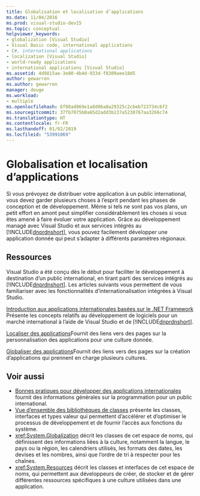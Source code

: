 ```yaml
---
title: Globalisation et localisation d’applications
ms.date: 11/04/2016
ms.prod: visual-studio-dev15
ms.topic: conceptual
helpviewer_keywords:
- globalization [Visual Studio]
- Visual Basic code, international applications
- C#, international applications
- localization [Visual Studio]
- world-ready applications
- international applications [Visual Studio]
ms.assetid: 4d9815ae-3e80-4b4d-933d-f8309aee18d5
author: gewarren
ms.author: gewarren
manager: douge
ms.workload:
- multiple
ms.openlocfilehash: 6f08ad869e1a8d06a8a29325c2cbeb723734c6f2
ms.sourcegitcommit: 37fb7075b0a65d2add3b137a5230767aa3266c74
ms.translationtype: HT
ms.contentlocale: fr-FR
ms.lasthandoff: 01/02/2019
ms.locfileid: "53991069"
---
```

# <a name="globalizing-and-localizing-applications"></a>Globalisation et localisation d’applications

Si vous prévoyez de distribuer votre application à un public international, vous devez garder plusieurs choses à l’esprit pendant les phases de conception et de développement. Même si tels ne sont pas vos plans, un petit effort en amont peut simplifier considérablement les choses si vous êtes amené à faire évoluer votre application. Grâce au développement managé avec Visual Studio et aux services intégrés au [!INCLUDE[dnprdnshort](../code-quality/includes/dnprdnshort_md.md)], vous pouvez facilement développer une application donnée qui peut s’adapter à différents paramètres régionaux.

## <a name="resources"></a>Ressources

 Visual Studio a été conçu dès le début pour faciliter le développement à destination d’un public international, en tirant parti des services intégrés au [!INCLUDE[dnprdnshort](../code-quality/includes/dnprdnshort_md.md)]. Les articles suivants vous permettent de vous familiariser avec les fonctionnalités d’internationalisation intégrées à Visual Studio.

 [Introduction aux applications internationales basées sur le .NET Framework](../ide/introduction-to-international-applications-based-on-the-dotnet-framework.md) Présente les concepts relatifs au développement de logiciels pour un marché international à l’aide de Visual Studio et de [!INCLUDE[dnprdnshort](../code-quality/includes/dnprdnshort_md.md)].

 [Localiser des applications](../ide/localizing-applications.md)Fournit des liens vers des pages sur la personnalisation des applications pour une culture donnée.

 [Globaliser des applications](../ide/globalizing-applications.md)Fournit des liens vers des pages sur la création d’applications qui prennent en charge plusieurs cultures.

## <a name="see-also"></a>Voir aussi

- [Bonnes pratiques pour développer des applications internationales](/dotnet/standard/globalization-localization/best-practices-for-developing-world-ready-apps) fournit des informations générales sur la programmation pour un public international.
- [Vue d’ensemble des bibliothèques de classes](/dotnet/standard/class-library-overview) présente les classes, interfaces et types valeur qui permettent d’accélérer et d’optimiser le processus de développement et de fournir l’accès aux fonctions du système.
- <xref:System.Globalization> décrit les classes de cet espace de noms, qui définissent des informations liées à la culture, notamment la langue, le pays ou la région, les calendriers utilisés, les formats des dates, les devises et les nombres, ainsi que l’ordre de tri à respecter pour les chaînes.
- <xref:System.Resources> décrit les classes et interfaces de cet espace de noms, qui permettent aux développeurs de créer, de stocker et de gérer différentes ressources spécifiques à une culture utilisées dans une application.